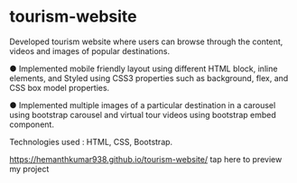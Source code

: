 # tourism-website

Developed tourism website where users can browse through the content, videos and
images of popular destinations.

● Implemented mobile friendly layout using different HTML block, inline elements,
and Styled using CSS3 properties such as background, flex, and CSS box model
properties.

● Implemented multiple images of a particular destination in a carousel using
bootstrap carousel and virtual tour videos using bootstrap embed component.

Technologies used : HTML, CSS, Bootstrap.

 https://hemanthkumar938.github.io/tourism-website/   tap here to preview my project
